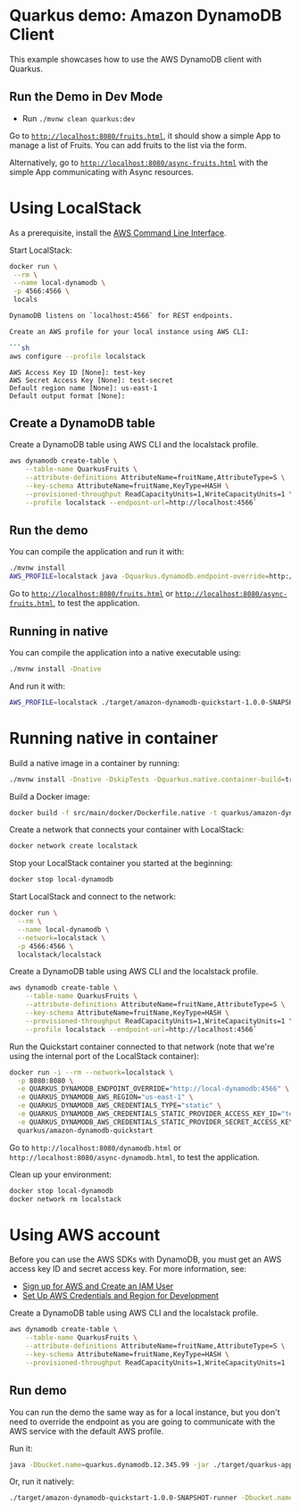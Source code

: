 # Quarkus demo: Amazon DynamoDB Client

This example showcases how to use the AWS DynamoDB client with Quarkus.

## Run the Demo in Dev Mode

- Run `./mvnw clean quarkus:dev`

Go to [`http://localhost:8080/fruits.html`](http://localhost:8080/fruits.html), it should show a simple App to manage a list of Fruits. 
You can add fruits to the list via the form.

Alternatively, go to [`http://localhost:8080/async-fruits.html`](http://localhost:8080/async-fruits.html) with the simple App communicating with Async resources.

# Using LocalStack

As a prerequisite, install the [AWS Command Line Interface](https://docs.aws.amazon.com/cli/latest/userguide/cli-chap-install.html).

Start LocalStack:

 ```sh
 docker run \
  --rm \
  --name local-dynamodb \
  -p 4566:4566 \
  locals

DynamoDB listens on `localhost:4566` for REST endpoints.

Create an AWS profile for your local instance using AWS CLI:

```sh
aws configure --profile localstack
```

```plain
AWS Access Key ID [None]: test-key
AWS Secret Access Key [None]: test-secret
Default region name [None]: us-east-1
Default output format [None]:
```

## Create a DynamoDB table

Create a DynamoDB table using AWS CLI and the localstack profile.

```sh
aws dynamodb create-table \
    --table-name QuarkusFruits \
    --attribute-definitions AttributeName=fruitName,AttributeType=S \
    --key-schema AttributeName=fruitName,KeyType=HASH \
    --provisioned-throughput ReadCapacityUnits=1,WriteCapacityUnits=1 \
    --profile localstack --endpoint-url=http://localhost:4566`
```

## Run the demo

You can compile the application and run it with:

```sh
./mvnw install
AWS_PROFILE=localstack java -Dquarkus.dynamodb.endpoint-override=http://localhost:4566 -jar ./target/quarkus-app/quarkus-run.jar
```

Go to [`http://localhost:8080/fruits.html`](http://localhost:8080/fruits.html) or [`http://localhost:8080/async-fruits.html`](http://localhost:8080/async-fruits.html), to test the application.

## Running in native

You can compile the application into a native executable using:

```sh
./mvnw install -Dnative
```

And run it with:

```sh
AWS_PROFILE=localstack ./target/amazon-dynamodb-quickstart-1.0.0-SNAPSHOT-runner -Dquarkus.dynamodb.endpoint-override=http://localhost:4566
```

# Running native in container

Build a native image in a container by running:

```sh
./mvnw install -Dnative -DskipTests -Dquarkus.native.container-build=true
```

Build a Docker image:

```sh
docker build -f src/main/docker/Dockerfile.native -t quarkus/amazon-dynamodb-quickstart .
```

Create a network that connects your container with LocalStack:

```sh
docker network create localstack
```

Stop your LocalStack container you started at the beginning:

```sh
docker stop local-dynamodb
```

Start LocalStack and connect to the network:

```sh
docker run \
  --rm \
  --name local-dynamodb \
  --network=localstack \
  -p 4566:4566 \
  localstack/localstack
```

Create a DynamoDB table using AWS CLI and the localstack profile.

```sh
aws dynamodb create-table \
    --table-name QuarkusFruits \
    --attribute-definitions AttributeName=fruitName,AttributeType=S \
    --key-schema AttributeName=fruitName,KeyType=HASH \
    --provisioned-throughput ReadCapacityUnits=1,WriteCapacityUnits=1 \
    --profile localstack --endpoint-url=http://localhost:4566`
```

Run the Quickstart container connected to that network (note that we're using the internal port of the LocalStack container):

```sh
docker run -i --rm --network=localstack \
  -p 8080:8080 \
  -e QUARKUS_DYNAMODB_ENDPOINT_OVERRIDE="http://local-dynamodb:4566" \
  -e QUARKUS_DYNAMODB_AWS_REGION="us-east-1" \
  -e QUARKUS_DYNAMODB_AWS_CREDENTIALS_TYPE="static" \
  -e QUARKUS_DYNAMODB_AWS_CREDENTIALS_STATIC_PROVIDER_ACCESS_KEY_ID="test-key" \
  -e QUARKUS_DYNAMODB_AWS_CREDENTIALS_STATIC_PROVIDER_SECRET_ACCESS_KEY="test-secret" \
  quarkus/amazon-dynamodb-quickstart
```

Go to `http://localhost:8080/dynamodb.html` or `http://localhost:8080/async-dynamodb.html`, to test the application.

Clean up your environment:

```sh
docker stop local-dynamodb
docker network rm localstack
```

# Using AWS account

Before you can use the AWS SDKs with DynamoDB, you must get an AWS access key ID and secret access key.
For more information, see:
 - [Sign up for AWS and Create an IAM User](https://docs.aws.amazon.com/sdk-for-java/v2/developer-guide/signup-create-iam-user.html)
 - [Set Up AWS Credentials and Region for Development](https://docs.aws.amazon.com/sdk-for-java/v2/developer-guide/setup-credentials.html)

Create a DynamoDB table using AWS CLI and the localstack profile.

```sh
aws dynamodb create-table \
    --table-name QuarkusFruits \
    --attribute-definitions AttributeName=fruitName,AttributeType=S \
    --key-schema AttributeName=fruitName,KeyType=HASH \
    --provisioned-throughput ReadCapacityUnits=1,WriteCapacityUnits=1
```
## Run demo

You can run the demo the same way as for a local instance, but you don't need to override the endpoint as you are going to communicate with the AWS service with the default AWS profile.

Run it:

```sh
java -Dbucket.name=quarkus.dynamodb.12.345.99 -jar ./target/quarkus-app/quarkus-run.jar
```

Or, run it natively:

```sh
./target/amazon-dynamodb-quickstart-1.0.0-SNAPSHOT-runner -Dbucket.name=quarkus.dynamodb.12.345.99
```

